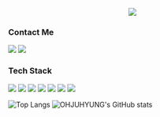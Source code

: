 

<p align="center">
  <img src="https://capsule-render.vercel.app/api?type=Waving&color=auto&height=300&&section=header&text=JUHYUNG%20OH&fontSize=90" />
</p>

###  Contact Me
<p>
  <img src="https://img.shields.io/badge/Velog-black?style=for-the-badge&logo=Velog&logoColor=20C997"/>
  <img src="https://img.shields.io/badge/Gmail-black?style=for-the-badge&logo=Gmail&logoColor=EA4335"/>
  
  
</p>

### Tech Stack
<p>
  <img src="https://img.shields.io/badge/HTML5-black?style=for-the-badge&logo=HTML5&logoColor=E34F26"/>
  <img src="https://img.shields.io/badge/CSS3-black?style=for-the-badge&logo=CSS3&logoColor=1572B6"/>
  <img src="https://img.shields.io/badge/React-black?style=for-the-badge&logo=React&logoColor=61DAFB"/>
  <img src="https://img.shields.io/badge/JavaScript-black?style=for-the-badge&logo=JavaScript&logoColor=F7DF1E"/>
  <img src="https://img.shields.io/badge/TypeScript-black?style=for-the-badge&logo=TypeScript&logoColor=3178C6"/>
  <img src="https://img.shields.io/badge/Sass-black?style=for-the-badge&logo=Sass&logoColor=CC6699"/>
  <img src="https://img.shields.io/badge/styledcomponents-black?style=for-the-badge&logo=styled-components&logoColor=DB7093"/>
</p>



![Top Langs](https://github-readme-stats.vercel.app/api/top-langs/?username=OHJUHYUNG&layout=compact&theme=tokyonight)
![OHJUHYUNG's GitHub stats](https://github-readme-stats.vercel.app/api?username=OHJUHYUNG&show_icons=true&theme=buefy)
